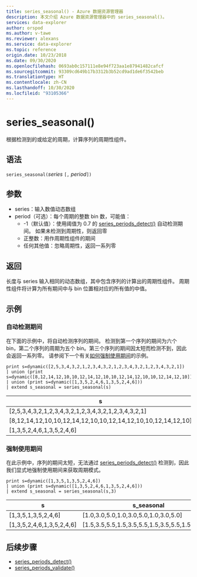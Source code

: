 ```yaml
---
title: series_seasonal() - Azure 数据资源管理器
description: 本文介绍 Azure 数据资源管理器中的 series_seasonal()。
services: data-explorer
author: orspod
ms.author: v-tawe
ms.reviewer: alexans
ms.service: data-explorer
ms.topic: reference
origin.date: 10/23/2018
ms.date: 09/30/2020
ms.openlocfilehash: 0693ab0c157111e8e94f723aa1e87941482cafcf
ms.sourcegitcommit: 93309cd649b17b3312b3b52cd9ad1de6f3542beb
ms.translationtype: HT
ms.contentlocale: zh-CN
ms.lasthandoff: 10/30/2020
ms.locfileid: "93105366"
---
```

# <a name="series_seasonal"></a>series_seasonal()

根据检测到的或给定的周期，计算序列的周期性组件。

## <a name="syntax"></a>语法

`series_seasonal(`*series* `[,` *period*`])`

## <a name="arguments"></a>参数

* series：输入数值动态数组
* period（可选）：每个周期的整数 bin 数，可能值：
    *  -1（默认值）：使用阈值为 0.7 的 [series_periods_detect()](series-periods-detectfunction.md) 自动检测期间。 如果未检测到周期性，则返回零
    * 正整数：用作周期性组件的期间
    * 任何其他值：忽略周期性，返回一系列零

## <a name="returns"></a>返回

长度与 series 输入相同的动态数组，其中包含序列的计算出的周期性组件。 周期性组件将计算为所有期间中与 bin 位置相对应的所有值的中值。

## <a name="examples"></a>示例

### <a name="auto-detect-the-period"></a>自动检测期间

在下面的示例中，将自动检测序列的期间。 检测到第一个序列的期间为六个 bin，第二个序列的周期为五个 bin。第三个序列的期间因太短而检测不到，因此会返回一系列零。 请参阅下一个有关[如何强制使用期间](#force-a-period)的示例。

<!-- csl: https://help.kusto.chinacloudapi.cn:443/Samples -->
```kusto
print s=dynamic([2,5,3,4,3,2,1,2,3,4,3,2,1,2,3,4,3,2,1,2,3,4,3,2,1])
| union (print s=dynamic([8,12,14,12,10,10,12,14,12,10,10,12,14,12,10,10,12,14,12,10]))
| union (print s=dynamic([1,3,5,2,4,6,1,3,5,2,4,6]))
| extend s_seasonal = series_seasonal(s)
```

|s|s_seasonal|
|---|---|
|[2,5,3,4,3,2,1,2,3,4,3,2,1,2,3,4,3,2,1,2,3,4,3,2,1]|[1.0,2.0,3.0,4.0,3.0,2.0,1.0,2.0,3.0,4.0,3.0,2.0,1.0,2.0,3.0,4.0,3.0,2.0,1.0,2.0,3.0,4.0,3.0,2.0,1.0]|
|[8,12,14,12,10,10,12,14,12,10,10,12,14,12,10,10,12,14,12,10]|[10.0,12.0,14.0,12.0,10.0,10.0,12.0,14.0,12.0,10.0,10.0,12.0,14.0,12.0,10.0,10.0,12.0,14.0,12.0,10.0]|
|[1,3,5,2,4,6,1,3,5,2,4,6]|[0.0,0.0,0.0,0.0,0.0,0.0,0.0,0.0,0.0,0.0,0.0,0.0]|

### <a name="force-a-period"></a>强制使用期间

在此示例中，序列的期间太短，无法通过 [series_periods_detect()](series-periods-detectfunction.md) 检测到，因此我们显式地强制使用期间来获取周期模式。

<!-- csl: https://help.kusto.chinacloudapi.cn:443/Samples -->
```kusto
print s=dynamic([1,3,5,1,3,5,2,4,6]) 
| union (print s=dynamic([1,3,5,2,4,6,1,3,5,2,4,6]))
| extend s_seasonal = series_seasonal(s,3)
```

|s|s_seasonal|
|---|---|
|[1,3,5,1,3,5,2,4,6]|[1.0,3.0,5.0,1.0,3.0,5.0,1.0,3.0,5.0]|
|[1,3,5,2,4,6,1,3,5,2,4,6]|[1.5,3.5,5.5,1.5,3.5,5.5,1.5,3.5,5.5,1.5,3.5,5.5]|
 
## <a name="next-steps"></a>后续步骤

* [series_periods_detect()](series-periods-detectfunction.md)
* [series_periods_validate()](series-periods-validatefunction.md)
